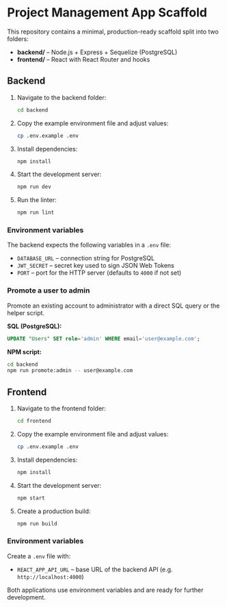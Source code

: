 # Project Management App Scaffold

This repository contains a minimal, production-ready scaffold split into two folders:

- **backend/** – Node.js + Express + Sequelize (PostgreSQL)
- **frontend/** – React with React Router and hooks

## Backend

1. Navigate to the backend folder:
   ```bash
   cd backend
   ```
2. Copy the example environment file and adjust values:
   ```bash
   cp .env.example .env
   ```
3. Install dependencies:
   ```bash
   npm install
   ```
4. Start the development server:
   ```bash
   npm run dev
   ```
5. Run the linter:
   ```bash
   npm run lint
   ```

### Environment variables

The backend expects the following variables in a `.env` file:

- `DATABASE_URL` – connection string for PostgreSQL
- `JWT_SECRET` – secret key used to sign JSON Web Tokens
- `PORT` – port for the HTTP server (defaults to `4000` if not set)

### Promote a user to admin

Promote an existing account to administrator with a direct SQL query or the helper script.

**SQL (PostgreSQL):**

```sql
UPDATE "Users" SET role='admin' WHERE email='user@example.com';
```

**NPM script:**

```bash
cd backend
npm run promote:admin -- user@example.com
```

## Frontend

1. Navigate to the frontend folder:
   ```bash
   cd frontend
   ```
2. Copy the example environment file and adjust values:
   ```bash
   cp .env.example .env
   ```
3. Install dependencies:
   ```bash
   npm install
   ```
4. Start the development server:
   ```bash
   npm start
   ```
5. Create a production build:
   ```bash
   npm run build
   ```

### Environment variables

Create a `.env` file with:

- `REACT_APP_API_URL` – base URL of the backend API (e.g. `http://localhost:4000`)

Both applications use environment variables and are ready for further development.
